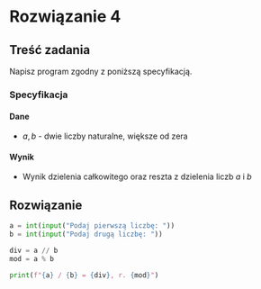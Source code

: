 # Rozwiązanie 4

## Treść zadania

Napisz program zgodny z poniższą specyfikacją.

### Specyfikacja

#### Dane

* $a, b$ - dwie liczby naturalne, większe od zera

#### Wynik

* Wynik dzielenia całkowitego oraz reszta z dzielenia liczb $a$ i $b$ 

## Rozwiązanie

```python
a = int(input("Podaj pierwszą liczbę: "))
b = int(input("Podaj drugą liczbę: "))

div = a // b
mod = a % b

print(f"{a} / {b} = {div}, r. {mod}")
```
